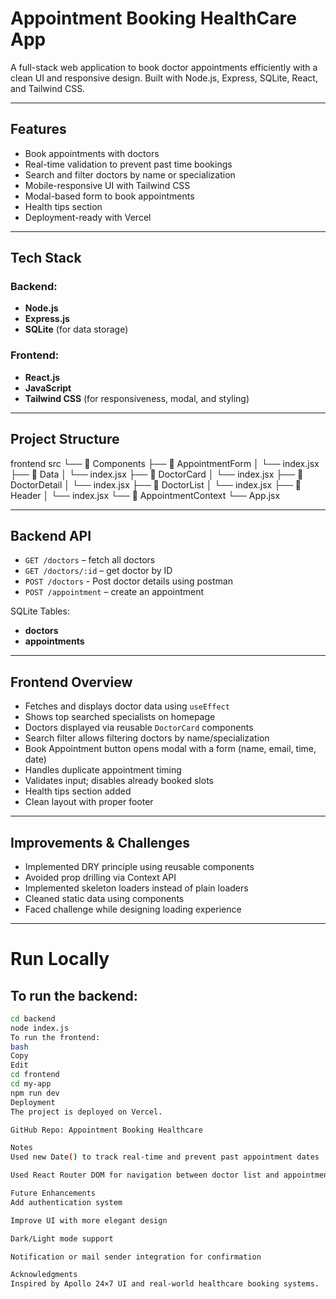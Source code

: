 #  Appointment Booking HealthCare App

A full-stack web application to book doctor appointments efficiently with a clean UI and responsive design. Built with Node.js, Express, SQLite, React, and Tailwind CSS.

---

##  Features

- Book appointments with doctors
- Real-time validation to prevent past time bookings
- Search and filter doctors by name or specialization
- Mobile-responsive UI with Tailwind CSS
- Modal-based form to book appointments
- Health tips section
- Deployment-ready with Vercel

---

##  Tech Stack

### Backend:
- **Node.js**
- **Express.js**
- **SQLite** (for data storage)

### Frontend:
- **React.js**
- **JavaScript**
- **Tailwind CSS** (for responsiveness, modal, and styling)

---

##  Project Structure

 frontend
 src
└── 📁 Components
├── 📁 AppointmentForm
│ └── index.jsx
├── 📁 Data
│ └── index.jsx
├── 📁 DoctorCard
│ └── index.jsx
├── 📁 DoctorDetail
│ └── index.jsx
├── 📁 DoctorList
│ └── index.jsx
├── 📁 Header
│ └── index.jsx
└── 📁 AppointmentContext
└── App.jsx


---

##  Backend API

- `GET /doctors` – fetch all doctors
- `GET /doctors/:id` – get doctor by ID
- `POST /doctors` - Post doctor details using postman
- `POST /appointment` – create an appointment

SQLite Tables:
- **doctors**
- **appointments**

---

##  Frontend Overview

- Fetches and displays doctor data using `useEffect`
- Shows top searched specialists on homepage
- Doctors displayed via reusable `DoctorCard` components
- Search filter allows filtering doctors by name/specialization
- Book Appointment button opens modal with a form (name, email, time, date)
- Handles duplicate appointment timing
- Validates input; disables already booked slots
- Health tips section added
- Clean layout with proper footer

---

##  Improvements & Challenges

- Implemented DRY principle using reusable components
- Avoided prop drilling via Context API
- Implemented skeleton loaders instead of plain loaders
- Cleaned static data using components
- Faced challenge while designing loading experience

---

# Run Locally

## To run the backend:
```bash
cd backend
node index.js
To run the frontend:
bash
Copy
Edit
cd frontend
cd my-app
npm run dev
Deployment
The project is deployed on Vercel.

GitHub Repo: Appointment Booking Healthcare

Notes
Used new Date() to track real-time and prevent past appointment dates

Used React Router DOM for navigation between doctor list and appointment booking

Future Enhancements
Add authentication system

Improve UI with more elegant design

Dark/Light mode support

Notification or mail sender integration for confirmation

Acknowledgments
Inspired by Apollo 24×7 UI and real-world healthcare booking systems.
